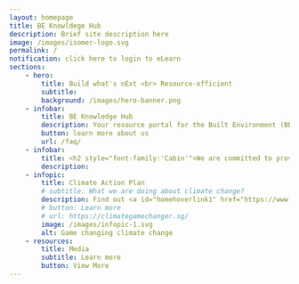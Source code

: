 ```yaml
---
layout: homepage
title: BE Knowldege Hub
description: Brief site description here
image: /images/isomer-logo.svg
permalink: /
notification: click here to login to eLearn
sections:
    - hero:
        title: Build what's nExt <br> Resource-efficient
        subtitle: 
        background: /images/hero-banner.png
    - infobar:
        title: BE Knowledge Hub
        description: Your resource portal for the Built Environment (BE)
        button: learn more about us
        url: /faq/
    - infobar:
        title: <h2 style="font-family:'Cabin'">We are committed to providing a clean and sustainable environment, with resilient supplies of safe food and water for Singapore.</h2>
        description:  
    - infopic:
        title: Climate Action Plan
        # subtitle: What we are doing about climate change?
        description: Find out <a id="homehoverlink1" href="https://www.mse.gov.sg/policies/climate-change/climategamechanger">what we are doing</a> to strengthen our climate change resilience and transition to a low-carbon future.
        # button: Learn more
        # url: https://climategamechanger.sg/
        image: /images/infopic-1.svg
        alt: Game changing climate change
    - resources:
        title: Media
        subtitle: Learn more
        button: View More
---
```


